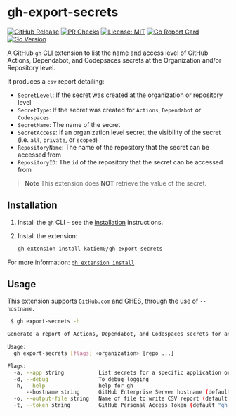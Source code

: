 # gh-export-secrets

[![GitHub Release](https://img.shields.io/github/v/release/katiem0/gh-export-secrets?style=flat&logo=github)](https://github.com/katiem0/gh-export-secrets/releases)
[![PR Checks](https://github.com/katiem0/gh-export-secrets/actions/workflows/main.yml/badge.svg)](https://github.com/katiem0/gh-export-secrets/actions/workflows/main.yml)
[![License: MIT](https://img.shields.io/badge/License-MIT-yellow.svg)](https://opensource.org/licenses/MIT)
[![Go Report Card](https://goreportcard.com/badge/github.com/katiem0/gh-export-secrets)](https://goreportcard.com/report/github.com/katiem0/gh-export-secrets)
[![Go Version](https://img.shields.io/github/go-mod/go-version/katiem0/gh-export-secrets)](https://go.dev/)

A GitHub `gh` [CLI](https://cli.github.com/) extension to list the name and access level of GitHub
Actions, Dependabot, and Codepsaces secrets at the Organization and/or Repository level.

It produces a `csv` report detailing:

- `SecretLevel`: If the secret was created at the organization or repository level
- `SecretType`: If the secret was created for `Actions`, `Dependabot` or `Codespaces`
- `SecretName`: The name of the secret
- `SecretAccess`: If an organization level secret, the visibility of the secret
  (i.e. `all`, `private`, or `scoped`)
- `RepositoryName`: The name of the repository that the secret can be accessed from
- `RepositoryID`: The `id` of the repository that the secret can be accessed from

> **Note**
> This extension does **NOT** retrieve the value of the secret.

## Installation

1. Install the `gh` CLI - see the [installation](https://github.com/cli/cli#installation) instructions.

2. Install the extension:

    ```sh
    gh extension install katiem0/gh-export-secrets
    ```

For more information: [`gh extension install`](https://cli.github.com/manual/gh_extension_install)

## Usage

This extension supports `GitHub.com` and GHES, through the use of `--hostname`.

```sh
 $ gh export-secrets -h

Generate a report of Actions, Dependabot, and Codespaces secrets for an organization and/or repositories.

Usage:
  gh export-secrets [flags] <organization> [repo ...] 

Flags:
  -a, --app string           List secrets for a specific application or all: {all|actions|codespaces|dependabot} (default "actions")
  -d, --debug                To debug logging
  -h, --help                 help for gh
      --hostname string      GitHub Enterprise Server hostname (default "github.com")
  -o, --output-file string   Name of file to write CSV report (default "report-20230405134752.csv")
  -t, --token string         GitHub Personal Access Token (default "gh auth token")
```
